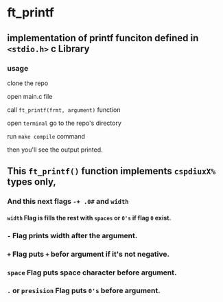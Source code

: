 # ft_printf
## implementation of printf funciton defined in `<stdio.h>` c Library
### usage

clone the repo

open main.c file

call `ft_printf(frmt, argument)` function

open `terminal` go to the repo's directory

run `make compile` command 

then you'll see the output printed.

## This `ft_printf()` function implements `cspdiuxX%` types only,
### And this next flags `-+ .0#` and `width`
#### `width` Flag is fills the rest with `spaces` or `0's` if flag `0` exist.
### `-` Flag prints width after the argument.
### `+` Flag puts `+` befor argument if it's not negative.
### `space` Flag puts space character before argument.
### `.` or `presision` Flag puts `0's` before argument.
